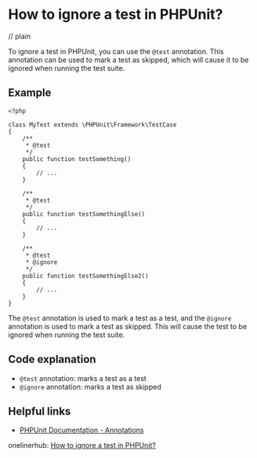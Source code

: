 # How to ignore a test in PHPUnit?
// plain

To ignore a test in PHPUnit, you can use the `@test` annotation. This annotation can be used to mark a test as skipped, which will cause it to be ignored when running the test suite.

## Example

```
<?php

class MyTest extends \PHPUnit\Framework\TestCase
{
    /**
     * @test
     */
    public function testSomething()
    {
        // ...
    }

    /**
     * @test
     */
    public function testSomethingElse()
    {
        // ...
    }

    /**
     * @test
     * @ignore
     */
    public function testSomethingElse2()
    {
        // ...
    }
}
```

The `@test` annotation is used to mark a test as a test, and the `@ignore` annotation is used to mark a test as skipped. This will cause the test to be ignored when running the test suite.

## Code explanation

- `@test` annotation: marks a test as a test
- `@ignore` annotation: marks a test as skipped

## Helpful links
- [PHPUnit Documentation - Annotations](https://phpunit.readthedocs.io/en/9.2/annotations.html)

onelinerhub: [How to ignore a test in PHPUnit?](https://onelinerhub.com/phpunit/how-to-ignore-a-test-in-phpunit)